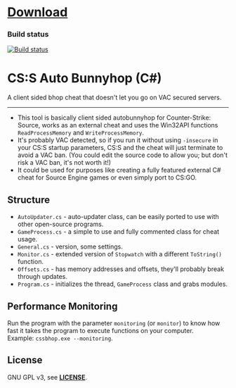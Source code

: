 # [Download](https://github.com/shavitush/cssbhop/releases/latest)

### Build status
[![Build status](https://ci.appveyor.com/api/projects/status/q786xn0q6y83xj7h?svg=true)](https://ci.appveyor.com/project/shavitush/cssbhop)

# CS:S Auto Bunnyhop (C#)
A client sided bhop cheat that doesn't let you go on VAC secured servers.
___

* This tool is basically client sided autobunnyhop for Counter-Strike: Source, works as an external cheat and uses the Win32API functions `ReadProcessMemory` and `WriteProcessMemory`.
* It's probably VAC detected, so if you run it without using `-insecure` in your CS:S startup parameters, CS:S and the cheat will just terminate to avoid a VAC ban. (You could edit the source code to allow you; but don't risk a VAC ban, it's not worth it!)
* It could be used for purposes like creating a fully featured external C# cheat for Source Engine games or even simply port to CS:GO.

Structure
--
* `AutoUpdater.cs` - auto-updater class, can be easily ported to use with other open-source programs.
* `GameProcess.cs` - a simple to use and fully commented class for cheat usage.
* `General.cs` - version, some settings.
* `Monitor.cs` - extended version of `Stopwatch` with a different `ToString()` function.
* `Offsets.cs` - has memory addresses and offsets, they'll probably break through updates.
* `Program.cs` - initializes the thread, `GameProcess` class and grabs modules.

Performance Monitoring
--
Run the program with the parameter `monitoring` (or `monitor`) to know how fast it takes the program to execute functions on your computer.  
Example: `cssbhop.exe --monitoring`.

License
--
GNU GPL v3, see **[LICENSE](https://github.com/shavitush/cssbhop/blob/master/LICENSE)**.
